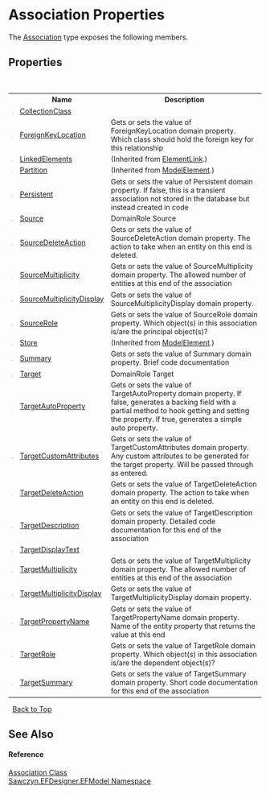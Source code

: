 # Association Properties
 

The <a href="T_Sawczyn_EFDesigner_EFModel_Association">Association</a> type exposes the following members.


## Properties
&nbsp;<table><tr><th></th><th>Name</th><th>Description</th></tr><tr><td>![Public property](media/pubproperty.gif "Public property")</td><td><a href="P_Sawczyn_EFDesigner_EFModel_Association_CollectionClass">CollectionClass</a></td><td /></tr><tr><td>![Public property](media/pubproperty.gif "Public property")</td><td><a href="P_Sawczyn_EFDesigner_EFModel_Association_ForeignKeyLocation">ForeignKeyLocation</a></td><td>
Gets or sets the value of ForeignKeyLocation domain property. Which class should hold the foreign key for this relationship</td></tr><tr><td>![Public property](media/pubproperty.gif "Public property")</td><td><a href="http://msdn2.microsoft.com/en-us/library/bb139548" target="_blank">LinkedElements</a></td><td> (Inherited from <a href="http://msdn2.microsoft.com/en-us/library/bb162510" target="_blank">ElementLink</a>.)</td></tr><tr><td>![Public property](media/pubproperty.gif "Public property")</td><td><a href="http://msdn2.microsoft.com/en-us/library/bb139912" target="_blank">Partition</a></td><td> (Inherited from <a href="http://msdn2.microsoft.com/en-us/library/bb162926" target="_blank">ModelElement</a>.)</td></tr><tr><td>![Public property](media/pubproperty.gif "Public property")</td><td><a href="P_Sawczyn_EFDesigner_EFModel_Association_Persistent">Persistent</a></td><td>
Gets or sets the value of Persistent domain property. If false, this is a transient association not stored in the database but instead created in code</td></tr><tr><td>![Public property](media/pubproperty.gif "Public property")</td><td><a href="P_Sawczyn_EFDesigner_EFModel_Association_Source">Source</a></td><td>
DomainRole Source</td></tr><tr><td>![Public property](media/pubproperty.gif "Public property")</td><td><a href="P_Sawczyn_EFDesigner_EFModel_Association_SourceDeleteAction">SourceDeleteAction</a></td><td>
Gets or sets the value of SourceDeleteAction domain property. The action to take when an entity on this end is deleted.</td></tr><tr><td>![Public property](media/pubproperty.gif "Public property")</td><td><a href="P_Sawczyn_EFDesigner_EFModel_Association_SourceMultiplicity">SourceMultiplicity</a></td><td>
Gets or sets the value of SourceMultiplicity domain property. The allowed number of entities at this end of the association</td></tr><tr><td>![Public property](media/pubproperty.gif "Public property")</td><td><a href="P_Sawczyn_EFDesigner_EFModel_Association_SourceMultiplicityDisplay">SourceMultiplicityDisplay</a></td><td>
Gets or sets the value of SourceMultiplicityDisplay domain property.</td></tr><tr><td>![Public property](media/pubproperty.gif "Public property")</td><td><a href="P_Sawczyn_EFDesigner_EFModel_Association_SourceRole">SourceRole</a></td><td>
Gets or sets the value of SourceRole domain property. Which object(s) in this association is/are the principal object(s)?</td></tr><tr><td>![Public property](media/pubproperty.gif "Public property")</td><td><a href="http://msdn2.microsoft.com/en-us/library/bb139916" target="_blank">Store</a></td><td> (Inherited from <a href="http://msdn2.microsoft.com/en-us/library/bb162926" target="_blank">ModelElement</a>.)</td></tr><tr><td>![Public property](media/pubproperty.gif "Public property")</td><td><a href="P_Sawczyn_EFDesigner_EFModel_Association_Summary">Summary</a></td><td>
Gets or sets the value of Summary domain property. Brief code documentation</td></tr><tr><td>![Public property](media/pubproperty.gif "Public property")</td><td><a href="P_Sawczyn_EFDesigner_EFModel_Association_Target">Target</a></td><td>
DomainRole Target</td></tr><tr><td>![Public property](media/pubproperty.gif "Public property")</td><td><a href="P_Sawczyn_EFDesigner_EFModel_Association_TargetAutoProperty">TargetAutoProperty</a></td><td>
Gets or sets the value of TargetAutoProperty domain property. If false, generates a backing field with a partial method to hook getting and setting the property. If true, generates a simple auto property.</td></tr><tr><td>![Public property](media/pubproperty.gif "Public property")</td><td><a href="P_Sawczyn_EFDesigner_EFModel_Association_TargetCustomAttributes">TargetCustomAttributes</a></td><td>
Gets or sets the value of TargetCustomAttributes domain property. Any custom attributes to be generated for the target property. Will be passed through as entered.</td></tr><tr><td>![Public property](media/pubproperty.gif "Public property")</td><td><a href="P_Sawczyn_EFDesigner_EFModel_Association_TargetDeleteAction">TargetDeleteAction</a></td><td>
Gets or sets the value of TargetDeleteAction domain property. The action to take when an entity on this end is deleted.</td></tr><tr><td>![Public property](media/pubproperty.gif "Public property")</td><td><a href="P_Sawczyn_EFDesigner_EFModel_Association_TargetDescription">TargetDescription</a></td><td>
Gets or sets the value of TargetDescription domain property. Detailed code documentation for this end of the association</td></tr><tr><td>![Public property](media/pubproperty.gif "Public property")</td><td><a href="P_Sawczyn_EFDesigner_EFModel_Association_TargetDisplayText">TargetDisplayText</a></td><td /></tr><tr><td>![Public property](media/pubproperty.gif "Public property")</td><td><a href="P_Sawczyn_EFDesigner_EFModel_Association_TargetMultiplicity">TargetMultiplicity</a></td><td>
Gets or sets the value of TargetMultiplicity domain property. The allowed number of entities at this end of the association</td></tr><tr><td>![Public property](media/pubproperty.gif "Public property")</td><td><a href="P_Sawczyn_EFDesigner_EFModel_Association_TargetMultiplicityDisplay">TargetMultiplicityDisplay</a></td><td>
Gets or sets the value of TargetMultiplicityDisplay domain property.</td></tr><tr><td>![Public property](media/pubproperty.gif "Public property")</td><td><a href="P_Sawczyn_EFDesigner_EFModel_Association_TargetPropertyName">TargetPropertyName</a></td><td>
Gets or sets the value of TargetPropertyName domain property. Name of the entity property that returns the value at this end</td></tr><tr><td>![Public property](media/pubproperty.gif "Public property")</td><td><a href="P_Sawczyn_EFDesigner_EFModel_Association_TargetRole">TargetRole</a></td><td>
Gets or sets the value of TargetRole domain property. Which object(s) in this association is/are the dependent object(s)?</td></tr><tr><td>![Public property](media/pubproperty.gif "Public property")</td><td><a href="P_Sawczyn_EFDesigner_EFModel_Association_TargetSummary">TargetSummary</a></td><td>
Gets or sets the value of TargetSummary domain property. Short code documentation for this end of the association</td></tr></table>&nbsp;
<a href="#association-properties">Back to Top</a>

## See Also


#### Reference
<a href="T_Sawczyn_EFDesigner_EFModel_Association">Association Class</a><br /><a href="N_Sawczyn_EFDesigner_EFModel">Sawczyn.EFDesigner.EFModel Namespace</a><br />